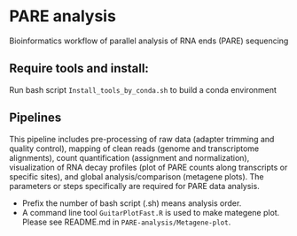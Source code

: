 # PARE analysis
 Bioinformatics workflow of parallel analysis of RNA ends (PARE) sequencing
## Require tools and install:
Run bash script `Install_tools_by_conda.sh` to build a conda environment 

## Pipelines 
This pipeline includes pre-processing of raw data (adapter trimming and quality control), mapping of clean reads (genome and transcriptome alignments), count quantification (assignment and normalization), visualization of RNA decay profiles (plot of PARE counts along transcripts or specific sites), and global analysis/comparison (metagene plots). The parameters or steps specifically are required for PARE data analysis.
* Prefix the number of bash script (.sh) means analysis order.
* A command line tool `GuitarPlotFast.R` is used to make mategene plot. Please see README.md in `PARE-analysis/Metagene-plot`.
